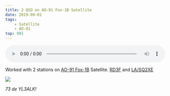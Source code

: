 ```yaml
---
title: 2 QSO on AO-91 Fox-1B Satellite
date: 2019-09-01
tags:
    - Satellite
    - AO-91
top: 991
---
```

<audio controls style="width:100%">
    <source src="/posts/10/audio.mp3" type="audio/mpeg">
    Your browser does not support the audio element.
</audio>

Worked with 2 stations on [AO-91 Fox-1B](https://en.wikipedia.org/wiki/Fox-1B) Satellite. [RD3F](https://www.qrz.com/db/RD3F/) and [LA/SQ2XE](https://www.qrz.com/db/SQ2XE/)

![](/posts/10/1.jpg)

<!-- more -->

*73 de YL3ALK!*



